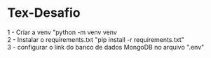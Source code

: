 # Tex-Desafio

1 - Criar a venv "python -m venv venv <br />
2 - Instalar o requirements.txt "pip install -r requirements.txt" <br />
3 - configurar o link do banco de dados MongoDB no arquivo ".env"

